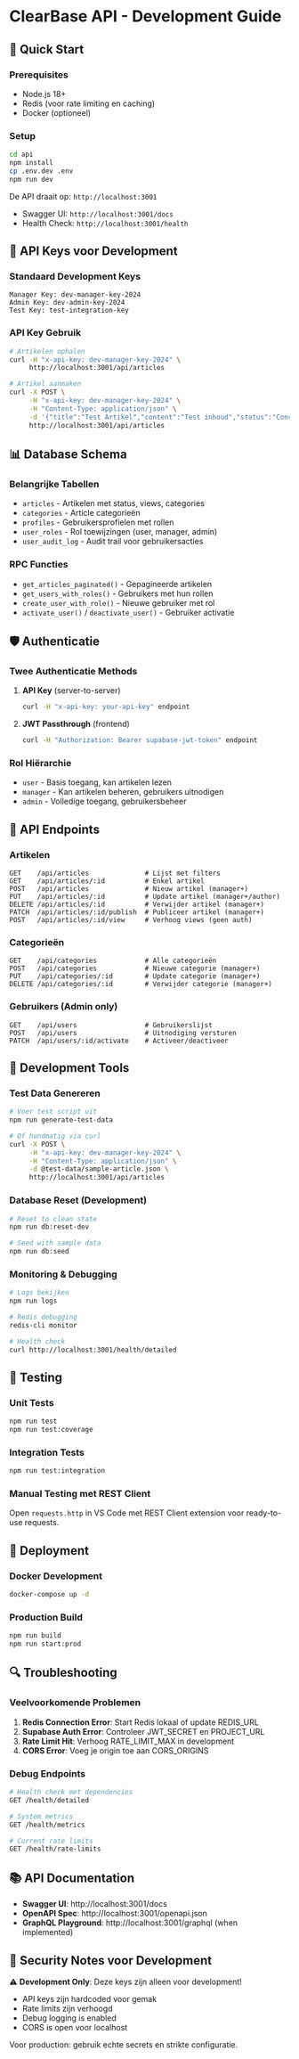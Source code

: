 
# ClearBase API - Development Guide

## 🚀 Quick Start

### Prerequisites
- Node.js 18+
- Redis (voor rate limiting en caching)
- Docker (optioneel)

### Setup
```bash
cd api
npm install
cp .env.dev .env
npm run dev
```

De API draait op: `http://localhost:3001`
- Swagger UI: `http://localhost:3001/docs`
- Health Check: `http://localhost:3001/health`

## 🔑 API Keys voor Development

### Standaard Development Keys
```
Manager Key: dev-manager-key-2024
Admin Key: dev-admin-key-2024
Test Key: test-integration-key
```

### API Key Gebruik
```bash
# Artikelen ophalen
curl -H "x-api-key: dev-manager-key-2024" \
     http://localhost:3001/api/articles

# Artikel aanmaken
curl -X POST \
     -H "x-api-key: dev-manager-key-2024" \
     -H "Content-Type: application/json" \
     -d '{"title":"Test Artikel","content":"Test inhoud","status":"Concept"}' \
     http://localhost:3001/api/articles
```

## 📊 Database Schema

### Belangrijke Tabellen
- `articles` - Artikelen met status, views, categories 
- `categories` - Article categorieën
- `profiles` - Gebruikersprofielen met rollen
- `user_roles` - Rol toewijzingen (user, manager, admin)
- `user_audit_log` - Audit trail voor gebruikersacties

### RPC Functies
- `get_articles_paginated()` - Gepagineerde artikelen
- `get_users_with_roles()` - Gebruikers met hun rollen
- `create_user_with_role()` - Nieuwe gebruiker met rol
- `activate_user()` / `deactivate_user()` - Gebruiker activatie

## 🛡️ Authenticatie

### Twee Authenticatie Methods
1. **API Key** (server-to-server)
   ```bash
   curl -H "x-api-key: your-api-key" endpoint
   ```

2. **JWT Passthrough** (frontend)
   ```bash
   curl -H "Authorization: Bearer supabase-jwt-token" endpoint
   ```

### Rol Hiërarchie
- `user` - Basis toegang, kan artikelen lezen
- `manager` - Kan artikelen beheren, gebruikers uitnodigen
- `admin` - Volledige toegang, gebruikersbeheer

## 📝 API Endpoints

### Artikelen
```
GET    /api/articles              # Lijst met filters
GET    /api/articles/:id          # Enkel artikel  
POST   /api/articles              # Nieuw artikel (manager+)
PUT    /api/articles/:id          # Update artikel (manager+/author)
DELETE /api/articles/:id          # Verwijder artikel (manager+)
PATCH  /api/articles/:id/publish  # Publiceer artikel (manager+)
POST   /api/articles/:id/view     # Verhoog views (geen auth)
```

### Categorieën
```
GET    /api/categories            # Alle categorieën
POST   /api/categories            # Nieuwe categorie (manager+)
PUT    /api/categories/:id        # Update categorie (manager+)
DELETE /api/categories/:id        # Verwijder categorie (manager+)
```

### Gebruikers (Admin only)
```
GET    /api/users                 # Gebruikerslijst
POST   /api/users                 # Uitnodiging versturen
PATCH  /api/users/:id/activate    # Activeer/deactiveer
```

## 🔧 Development Tools

### Test Data Genereren
```bash
# Voer test script uit
npm run generate-test-data

# Of handmatig via curl
curl -X POST \
     -H "x-api-key: dev-manager-key-2024" \
     -H "Content-Type: application/json" \
     -d @test-data/sample-article.json \
     http://localhost:3001/api/articles
```

### Database Reset (Development)
```bash
# Reset to clean state
npm run db:reset-dev

# Seed with sample data  
npm run db:seed
```

### Monitoring & Debugging
```bash
# Logs bekijken
npm run logs

# Redis debugging
redis-cli monitor

# Health check
curl http://localhost:3001/health/detailed
```

## 🧪 Testing

### Unit Tests
```bash
npm run test
npm run test:coverage
```

### Integration Tests
```bash
npm run test:integration
```

### Manual Testing met REST Client
Open `requests.http` in VS Code met REST Client extension voor ready-to-use requests.

## 🚀 Deployment

### Docker Development
```bash
docker-compose up -d
```

### Production Build
```bash
npm run build
npm run start:prod
```

## 🔍 Troubleshooting

### Veelvoorkomende Problemen
1. **Redis Connection Error**: Start Redis lokaal of update REDIS_URL
2. **Supabase Auth Error**: Controleer JWT_SECRET en PROJECT_URL
3. **Rate Limit Hit**: Verhoog RATE_LIMIT_MAX in development
4. **CORS Error**: Voeg je origin toe aan CORS_ORIGINS

### Debug Endpoints
```bash
# Health check met dependencies
GET /health/detailed

# System metrics
GET /health/metrics

# Current rate limits
GET /health/rate-limits
```

## 📚 API Documentation

- **Swagger UI**: http://localhost:3001/docs
- **OpenAPI Spec**: http://localhost:3001/openapi.json
- **GraphQL Playground**: http://localhost:3001/graphql (when implemented)

## 🔐 Security Notes voor Development

⚠️ **Development Only**: Deze keys zijn alleen voor development!

- API keys zijn hardcoded voor gemak
- Rate limits zijn verhoogd  
- Debug logging is enabled
- CORS is open voor localhost

Voor production: gebruik echte secrets en strikte configuratie.
